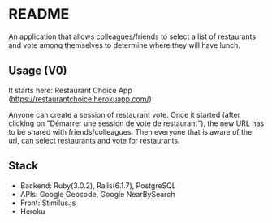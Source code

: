 # README

An application that allows colleagues/friends to select a list of restaurants and vote among themselves to determine where they will have lunch. 

## Usage (V0)

It starts here: Restaurant Choice App (https://restaurantchoice.herokuapp.com/)

Anyone can create a session of restaurant vote. 
Once it started (after clicking on "Démarrer une session de vote de restaurant"), the new URL has to be shared with friends/colleagues. Then everyone that is aware of the url, can select restaurants and vote for restaurants. 

## Stack

* Backend: Ruby(3.0.2), Rails(6.1.7), PostgreSQL
* APIs: Google Geocode, Google NearBySearch  
* Front: Stimilus.js
* Heroku

